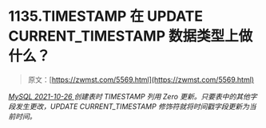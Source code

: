 <!--yml
category: 未分类
date: 0001-01-01 00:00:00
-->

# 1135.TIMESTAMP 在 UPDATE CURRENT_TIMESTAMP 数据类型上做什么？

> 原文：[https://zwmst.com/5569.html](https://zwmst.com/5569.html)

   [ *MySQL* ](https://zwmst.com/mysql)*[ <time datetime="2021-10-27T00:41:57+08:00"> 2021-10-26 </time> ](https://zwmst.com/5569.html)  创建表时 TIMESTAMP 列用 Zero 更新。只要表中的其他字段发生更改，UPDATE CURRENT_TIMESTAMP 修饰符就将时间戳字段更新为当前时间。*
